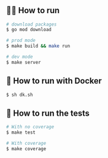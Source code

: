 # 

## 🏃‍♂ How to run
```bash
# download packages
$ go mod download

# prod mode
$ make build && make run

# dev mode
$ make server
```

## 🐳 How to run with Docker
```bash
$ sh dk.sh
```

## 🧪 How to run the tests
```bash
# With no coverage
$ make test

# With coverage
$ make coverage
```
